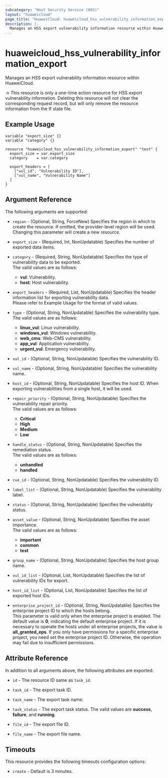 ```yaml
---
subcategory: "Host Security Service (HSS)"
layout: "huaweicloud"
page_title: "HuaweiCloud: huaweicloud_hss_vulnerability_information_export"
description: |-
  Manages an HSS export vulnerability information resource within HuaweiCloud.
---
```


# huaweicloud_hss_vulnerability_information_export

Manages an HSS export vulnerability information resource within HuaweiCloud.

-> This resource is only a one-time action resource for HSS export vulnerability information. Deleting this resource
  will not clear the corresponding request record, but will only remove the resource information from the tf state file.

## Example Usage

```hcl
variable "export_size" {}
variable "category" {}

resource "huaweicloud_hss_vulnerability_information_export" "test" {
  export_size = var.export_size
  category    = var.category

  export_headers = [
    ["vul_id", "Vulnerability ID"],
    ["vul_name", "Vulnerability Name"]
  ]
}
```

## Argument Reference

The following arguments are supported:

* `region` - (Optional, String, ForceNew) Specifies the region in which to create the resource.
  If omitted, the provider-level region will be used. Changing this parameter will create a new resource.

* `export_size` - (Required, Int, NonUpdatable) Specifies the number of exported data items.

* `category` - (Required, String, NonUpdatable) Specifies the type of vulnerability data to be exported.  
  The valid values are as follows:
  + **vul**: Vulnerability.
  + **host**: Host vulnerability.

* `export_headers` - (Required, List, NonUpdatable) Specifies the header information list for exporting vulnerability
  data.  
  Please refer to Example Usage for the format of valid values.

* `type` - (Optional, String, NonUpdatable) Specifies the vulnerability type.  
  The valid values are as follows:
  + **linux_vul**: Linux vulnerability.
  + **windows_vul**: Windows vulnerability.
  + **web_cms**: Web-CMS vulnerability.
  + **app_vul**: Application vulnerability.
  + **urgent_vul**: Emergency vulnerability.

* `vul_id` - (Optional, String, NonUpdatable) Specifies the vulnerability ID.

* `vul_name` - (Optional, String, NonUpdatable) Specifies the vulnerability name.

* `host_id` - (Optional, String, NonUpdatable) Specifies the host ID. When exporting vulnerabilities from a single host,
  it will be used.

* `repair_priority` - (Optional, String, NonUpdatable) Specifies the vulnerability repair priority.  
  The valid values are as follows:
  + **Critical**
  + **High**
  + **Medium**
  + **Low**

* `handle_status` - (Optional, String, NonUpdatable) Specifies the remediation status.  
  The valid values are as follows:
  + **unhandled**
  + **handled**

* `cve_id` - (Optional, String, NonUpdatable) Specifies the vulnerability ID.

* `label_list` - (Optional, String, NonUpdatable) Specifies the vulnerability label.

* `status` - (Optional, String, NonUpdatable) Specifies the vulnerability status.

* `asset_value` - (Optional, String, NonUpdatable) Specifies the asset importance.  
  The valid values are as follows:
  + **important**
  + **common**
  + **test**

* `group_name` - (Optional, String, NonUpdatable) Specifies the host group name.

* `vul_id_list` - (Optional, List, NonUpdatable) Specifies the list of vulnerability IDs for export.

* `host_id_list` - (Optional, List, NonUpdatable) Specifies the list of exported host IDs.

* `enterprise_project_id` - (Optional, String, NonUpdatable) Specifies the enterprise project ID to which the hosts
  belong.  
  This parameter is valid only when the enterprise project is enabled.
  The default value is **0**, indicating the default enterprise project.
  If it is necessary to operate the hosts under all enterprise projects, the value is **all_granted_eps**.
  If you only have permissions for a specific enterprise project, you need set the enterprise project ID. Otherwise,
  the operation may fail due to insufficient permissions.

## Attribute Reference

In addition to all arguments above, the following attributes are exported:

* `id` - The resource ID same as `task_id`.

* `task_id` - The export task ID.

* `task_name` - The export task name.

* `task_status` - The export task status. The valid values are **success**, **failure**, and **running**.

* `file_id` - The export file ID.

* `file_name` - The export file name.

## Timeouts

This resource provides the following timeouts configuration options:

* `create` - Default is 3 minutes.
